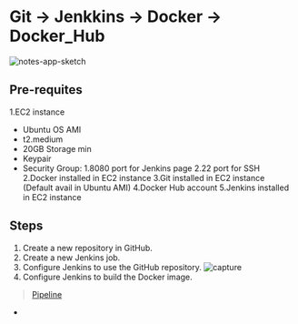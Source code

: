 # Git -> Jenkkins -> Docker -> Docker_Hub 
![notes-app-sketch](https://github.com/user-attachments/assets/e9f59d88-6271-4ff7-867a-14dde95ded28)

## Pre-requites
1.EC2 instance
- Ubuntu OS AMI
- t2.medium
- 20GB Storage min
- Keypair
- Security Group: 1.8080 port for Jenkins page
                  2.22 port for SSH              
2.Docker installed in EC2 instance
3.Git installed in EC2 instance (Default avail in Ubuntu AMI)
4.Docker Hub account
5.Jenkins installed in EC2 instance
## Steps
1. Create a new repository in GitHub.
2. Create a new Jenkins job.
3. Configure Jenkins to use the GitHub repository.
![capture](1)
4. Configure Jenkins to build the Docker image.
>[Pipeline](jenkins_file.groovy)
-  

<!--
![alt text](jpg_image
-->
